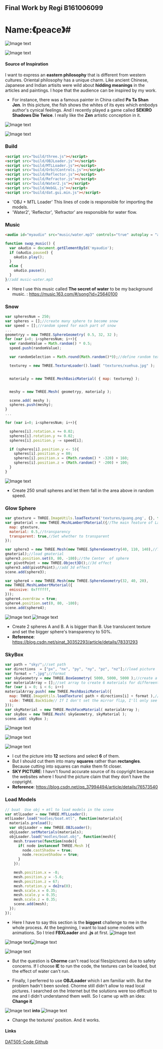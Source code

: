 ## Final Work by Regi B161006099 ##
# Name:《peace》#

![Image text](https://github.com/kevenie/DAT505-Code/blob/master/Qingyuan%20Xu%20-%20DAT505%20-%20Assignment/textures/pictures/final.jpg)

![Image text](https://github.com/kevenie/DAT505-Code/blob/master/Qingyuan%20Xu%20-%20DAT505%20-%20Assignment/textures/pictures/2.png)
#### Source of Inspiration ####

I want to express an **eastern philosophy** that is different from western cultures.
Oriental philosophy has a unique charm. Like ancient Chinese, Japanese and Indian artisits were wild about **hidding meanings** in the articles and paintings. I hope that the audience can be inspired by my work.
* For instance, there was a famous painter in China called **Pa Ta Shan Jen**. In this picture, the fish shows the whites of its eyes which embodys author's cynical feelings. And I recently played a game called **SEKIRO Shadows Die Twice**. I really like the **Zen** artistic conception in it.

![Image text](https://github.com/kevenie/DAT505-Code/blob/master/Qingyuan%20Xu%20-%20DAT505%20-%20Assignment/textures/pictures/badashanren.jpg)

![Image text](https://github.com/kevenie/DAT505-Code/blob/master/Qingyuan%20Xu%20-%20DAT505%20-%20Assignment/textures/pictures/SEKIRO.jpg)

### Build ###
```html
<script src="build/three.js"></script>
<script src="build/OBJLoader.js"></script>
<script src="build/MTLLoader.js"></script>
<script src="build/OrbitControls.js"></script>
<script src="build/Reflector.js"></script>
<script src="build/Refractor.js"></script>
<script src="build/Water2.js"></script>
<script src="build/WebGL.js"></script>
<script src="build/dat.gui.min.js"></script>
```

* 'OBJ + MTL Loader’ This lines of code is responsible for importing the models.
* 'Water2', 'Reflector', 'Refractor' are responsible for water flow.

### Music ###
```html
<audio id="myaudio" src="music/water.mp3" controls="true" autoplay = "autoplay" loop="true">
```
```javascript
function swap_music() {
  var oAudio = document.getElementById('myaudio');
  if (oAudio.paused) {
    oAudio.play();
  }
  else {
    oAudio.pause();
  }
}//add music-water.mp3
```

* Here I use this music called **The secret of water** to be my background music. : https://music.163.com/#/song?id=25640100

### Snow ###
```javascript
var spheresNum = 250;
var spheres = [];//create many sphere to become snow
var speed = [];//random speed for each part of snow
...
geometryy = new THREE.SphereGeometry( 0.5, 32, 32 );
for (var i=0; i<spheresNum; i++){
  var randomValue = Math.random() * 0.5;
  speed.push(randomValue);

  var randomSelection = Math.round(Math.random()*9);//define random texture

  texturey = new THREE.TextureLoader().load( "textures/xuehua.jpg" );


  materialy = new THREE.MeshBasicMaterial( { map: texturey} );


  meshy = new THREE.Mesh( geometryy, materialy );

  scene.add( meshy );
  spheres.push(meshy);
}
...

for (var i=0; i<spheresNum; i++){

  spheres[i].rotation.x += 0.02;
  spheres[i].rotation.y += 0.02;
  spheres[i].position.y -= speed[i];

  if (spheres[i].position.y <- 5){
    spheres[i].position.y = 80;
    spheres[i].position.x = (Math.random() * -320) + 160;
    spheres[i].position.z = (Math.random() * -200) + 100;
  }
}
```

![Image text](https://github.com/kevenie/DAT505-Code/blob/master/Qingyuan%20Xu%20-%20DAT505%20-%20Assignment/textures/pictures/snow.jpg)

* Create 250 small spheres and let them fall in the area above in random speed.

### Glow Sphere ###
```javascript
var gtexture = THREE.ImageUtils.loadTexture('textures/guang.png', {}, function () {});//add 'guang.png' texture
var gmaterial = new THREE.MeshLambertMaterial({//The main feature of Lambert material is that only diffuse reflection is considered.
  map: gtexture,
  material: 0.5,//transparency
  transparent: true,//Set whether to transparent
});

var sphere3 = new THREE.Mesh(new THREE.SphereGeometry(40, 110, 140),//The radius is 5, the fitting number of polygons, the fitting number of polygons
gmaterial);//load gmaterial
sphere3.position.set(0, 80, -180);//the Center  of sphere
var pivotPoint = new THREE.Object3D();//3d effect
sphere3.add(pivotPoint);//add 3d effect
scene.add(sphere3);

var sphere4 = new THREE.Mesh(new THREE.SphereGeometry(32, 40, 20),
new THREE.MeshLambertMaterial({
  emissive: 0xffffff,
}));
sphere4.overdraw = true;
sphere4.position.set(0, 80, -180);
scene.add(sphere4);
```
![Image text](https://github.com/kevenie/DAT505-Code/blob/master/Qingyuan%20Xu%20-%20DAT505%20-%20Assignment/textures/pictures/huiguang1.png)
![Image text](https://github.com/kevenie/DAT505-Code/blob/master/Qingyuan%20Xu%20-%20DAT505%20-%20Assignment/textures/pictures/huiguang2.jpg)
* Create 2 spheres A and B. A is bigger than B. Use translucent texture and set the bigger sphere's transparency to 50%.
* **Reference**: https://blog.csdn.net/sinat_30352293/article/details/78331293

### SkyBox ###
```javascript
var path = "sky/";//set path
var directions  = ["px", "nx", "py", "ny", "pz", "nz"];//load picture
var format = ".jpg";//format
var skyGeometry = new THREE.BoxGeometry( 5000, 5000, 5000 );//create a box with 5000,5000,5000
var materialArray = [];//set array to create 6 materials for differeent side
for (var i = 0; i < 6; i++)
materialArray.push( new THREE.MeshBasicMaterial({
  map: THREE.ImageUtils.loadTexture( path + directions[i] + format ),//Attach the texture to the image
  side: THREE.BackSide// If I don't set the mirror flip, I'll only see the dark, because I am inside the box
}));
var skyMaterial = new THREE.MeshFaceMaterial( materialArray );
var skyBox = new THREE.Mesh( skyGeometry, skyMaterial );
scene.add( skyBox );
```
![Image text](https://github.com/kevenie/DAT505-Code/blob/master/Qingyuan%20Xu%20-%20DAT505%20-%20Assignment/textures/pictures/sky.png)

![Image text](https://github.com/kevenie/DAT505-Code/blob/master/Qingyuan%20Xu%20-%20DAT505%20-%20Assignment/textures/pictures/nightsky.jpg)

![Image text](https://github.com/kevenie/DAT505-Code/blob/master/Qingyuan%20Xu%20-%20DAT505%20-%20Assignment/textures/pictures/nightsky.png)
* I cut the picture into **12** sections and select **6** of them.
* But I should cut them into many **squares** rather than **rectangles**. Because cutting into squares can make them fit closer.
* **SKY PICTURE**: I havn't found accurate source of its copyright because the websites where I found the picture claim that they don't have the copyright.
* **Reference**: https://blog.csdn.net/qq_37994494/article/details/76573540

### Load Models ###
```javascript
// boat  Use obj + mtl to load models in the scene
var mtlLoader = new THREE.MTLLoader();
mtlLoader.load("modles/boat.mtl", function(materials){
  materials.preload();
  var objLoader = new THREE.OBJLoader();
  objLoader.setMaterials(materials);
  objLoader.load("modles/boat.obj", function(mesh){
    mesh.traverse(function(node){
      if( node instanceof THREE.Mesh ){
        node.castShadow = true;
        node.receiveShadow = true;
      }
    });

    mesh.position.x = -8;
    mesh.position.y = -5.6;
    mesh.position.z = 67;
    mesh.rotation.y = de2ra(0);
    mesh.scale.x = 0.35;
    mesh.scale.y = 0.35;
    mesh.scale.z = 0.35;
    scene.add(mesh);
  });
});
```
* Here I have to say this section is the **biggest** challenge to me in the whole process. At the beginning, I want to load some models with animations. So I tried **FBXLoader** and **.js** at first.
![Image text](https://github.com/kevenie/DAT505-Code/blob/master/Qingyuan%20Xu%20-%20DAT505%20-%20Assignment/textures/pictures/fbx.png)

![Image text](https://github.com/kevenie/DAT505-Code/blob/master/Qingyuan%20Xu%20-%20DAT505%20-%20Assignment/textures/pictures/FBX.jpg)![Image text](/textures/pictures/js.jpg)

![Image text](https://github.com/kevenie/DAT505-Code/blob/master/Qingyuan%20Xu%20-%20DAT505%20-%20Assignment/textures/pictures/choose.jpg)

* But the question is **Chorme** can't read local files(pictures) due to safety concerns. If I choose **IE** to run the code, the textures can be loaded, but the effect of water can't run.

* Finally, I perferred to use **OBJLoader** which I am familiar with. But the problem hadn't been sovled. Chorme still didn't allow to read local pictures. I searched on the Internet but the solutions were too difficult to me and I didn't understannd them welll. So I came up with an idea: **Change it**

![Image text](https://github.com/kevenie/DAT505-Code/blob/master/Qingyuan%20Xu%20-%20DAT505%20-%20Assignment/textures/pictures/mtl1.jpg)
**into**
![Image text](https://github.com/kevenie/DAT505-Code/blob/master/Qingyuan%20Xu%20-%20DAT505%20-%20Assignment/textures/pictures/mtl2.jpg)

* Change the textures' position. And it works.
#### Links ####
[DAT505-Code Github](https://github.com/kevenie/DAT505-Code)
